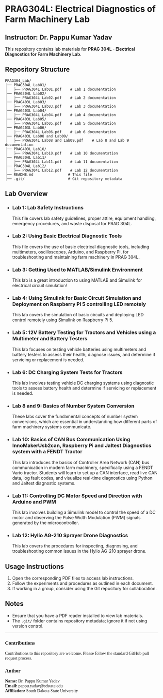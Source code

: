 # PRAG304L: Electrical Diagnostics of Farm Machinery Lab
## Instructor: Dr. Pappu Kumar Yadav

This repository contains lab materials for **PRAG 304L - Electrical Diagnostics for Farm Machinery Lab**.

## Repository Structure

```
PRAG304_Lab/
│── PRAG304L Lab01/
│   ├── PRAG304L Lab01.pdf    # Lab 1 documentation
│── PRAG304L Lab02/
│   ├── PRAG304L Lab02.pdf    # Lab 2 documentation
│── PRAG403L Lab03/ 
│   ├── PRAG304L Lab03.pdf    # Lab 3 documentation
│── PRAG403L Lab04/ 
│   ├── PRAG304L Lab04.pdf    # Lab 4 documentation
│── PRAG403L Lab05/ 
│   ├── PRAG304L Lab05.pdf    # Lab 5 documentation
│── PRAG403L Lab06/ 
│   ├── PRAG304L Lab06.pdf    # Lab 6 documentation
│── PRAG403L Lab08 and Lab09/ 
│   ├── PRAG304L Lab08 and Lab09.pdf    # Lab 8 and Lab 9 documentation
│── PRAG403L Lab10/ 
│   ├── PRAG304L Lab10.pdf    # Lab 10 documentation
│── PRAG304L Lab11/
│   ├── PRAG304L Lab11.pdf    # Lab 11 documentation
│── PRAG304L Lab12/
│   ├── PRAG304L Lab12.pdf    # Lab 12 documentation
│── README.md                # This file
│── .git/                    # Git repository metadata
```

## Lab Overview

- ### **Lab 1:** Lab Safety Instructions <br>
  This file covers lab safety guidelines, proper attire, equipment handling, emergency procedures, and waste disposal for PRAG 304L.

- ### **Lab 2:** Using Basic Electrical Diagnostic Tools<br> 
  This file covers the use of basic electrical diagnostic tools, including multimeters, oscilloscopes, Arduino, and Raspberry Pi, for troubleshooting and maintaining farm machinery in PRAG 304L.

- ### **Lab 3:** Getting Used to MATLAB/Simulink Environment <br>
  This lab is a great introduction to using MATLAB and Simulink for electrical circuit simulation!

- ### **Lab 4:** Using Simulink for Basic Circuit Simulation and Deployment on Raspberry Pi 5 controlling LED remotely
  This lab covers the simulation of basic circuits and deploying LED control remotely using Simulink on Raspberry Pi 5. 

- ### **Lab 5:** 12V Battery Testing for Tractors and Vehicles using a Multimeter and Battery Testers
  This lab focuses on testing vehicle batteries using multimeters and battery testers to assess their health, diagnose issues, and determine if servicing or replacement is needed.

- ### **Lab 6:** DC Charging System Tests for Tractors
  This lab involves testing vehicle DC charging systems using diagnostic tools to assess battery health and determine if servicing or replacement is needed. 

- ###  **Lab 8 and 9:** Basics of Number System Conversion
  These labs cover the fundamental concepts of number system conversions, which are essential in understanding how different parts of farm machinery systems communicate. 

- ###  **Lab 10:** Basics of CAN Bus Communication Using InnoMakerUsb2can, Raspberry Pi and Jaltest Diagnostics system with a FENDT Tractor
  This lab introduces the basics of Controller Area Network (CAN) bus communication in modern farm machinery, specifically using a FENDT Vario tractor. Students will learn to set up a CAN interface, read live CAN data, log fault codes, and visualize real-time diagnostics using Python and Jaltest diagnostic systems.

- ### **Lab 11:** Controlling DC Motor Speed and Direction with Arduino and PWM
  This lab involves building a Simulink model to control the speed of a DC motor and observing the Pulse Width Modulation (PWM) signals generated by the microcontroller. 

- ### **Lab 12:** Hylio AG-210 Sprayer Drone Diagnostics
  This lab covers the procedures for inspecting, diagnosing, and troubleshooting common issues in the Hylio AG-210 sprayer drone. 


## Usage Instructions

1. Open the corresponding PDF files to access lab instructions.
2. Follow the experiments and procedures as outlined in each document.
3. If working in a group, consider using the Git repository for collaboration.

## Notes

- Ensure that you have a PDF reader installed to view lab materials.
- The `.git/` folder contains repository metadata; ignore it if not using version control.

---

<h3 style="font-family: Georgia;">Contributions</h3>
<p style="font-family: Georgia;">
Contributions to this repository are welcome. Please follow the standard GitHub pull request process.
</p>

<h3 style="font-family: Georgia;">Author</h3>
<p style="font-family: Georgia;">
<strong>Name:</strong> Dr. Pappu Kumar Yadav  <br>
<strong>Email:</strong> pappu.yadav@sdstate.edu  <br>
<strong>Affiliation:</strong> South Dakota State University
</p>
